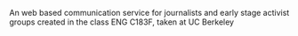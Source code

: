 An web based communication service for journalists and early stage activist groups created in the class ENG C183F, taken at UC Berkeley
